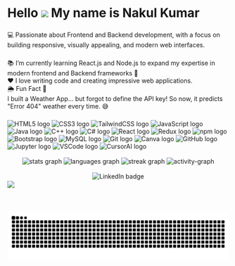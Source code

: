 # Hello ![](https://user-images.githubusercontent.com/18350557/176309783-0785949b-9127-417c-8b55-ab5a4333674e.gif) My name is Nakul Kumar

### 

<p align="left">💻 Passionate about Frontend and Backend development, with a focus on building responsive, visually appealing, and modern web interfaces.</p>

### 

<p align="left">📚 I’m currently learning React.js and Node.js to expand my expertise in modern frontend and Backend frameworks 🚀<br>❤️ I love writing code and creating impressive web applications.<br>🌦️ Fun Fact 🤔<br>I built a Weather App... but forgot to define the API key! So now, it predicts "Error 404" weather every time. 😅</p>

### 

<div align="left">
  <img src="https://cdn.jsdelivr.net/gh/devicons/devicon/icons/html5/html5-original.svg" height="40" alt="HTML5 logo" />
  <img src="https://cdn.jsdelivr.net/gh/devicons/devicon/icons/css3/css3-original.svg" height="40" alt="CSS3 logo" />
  <img src="https://cdn.jsdelivr.net/gh/devicons/devicon/icons/tailwindcss/tailwindcss-original-wordmark.svg" height="40" alt="TailwindCSS logo" />
  <img src="https://cdn.jsdelivr.net/gh/devicons/devicon/icons/javascript/javascript-original.svg" height="40" alt="JavaScript logo" />
  <img src="https://cdn.jsdelivr.net/gh/devicons/devicon/icons/java/java-original.svg" height="40" alt="Java logo" />
  <img src="https://cdn.jsdelivr.net/gh/devicons/devicon/icons/cplusplus/cplusplus-original.svg" height="40" alt="C++ logo" />
  <img src="https://cdn.jsdelivr.net/gh/devicons/devicon/icons/csharp/csharp-original.svg" height="40" alt="C# logo" />
  <img src="https://cdn.jsdelivr.net/gh/devicons/devicon/icons/react/react-original.svg" height="40" alt="React logo" />
  <img src="https://cdn.jsdelivr.net/gh/devicons/devicon/icons/redux/redux-original.svg" height="40" alt="Redux logo" />
  <img src="https://cdn.jsdelivr.net/gh/devicons/devicon/icons/npm/npm-original-wordmark.svg" height="40" alt="npm logo" />
  <img src="https://cdn.jsdelivr.net/gh/devicons/devicon/icons/bootstrap/bootstrap-original.svg" height="40" alt="Bootstrap logo" />
  <img src="https://cdn.jsdelivr.net/gh/devicons/devicon/icons/mysql/mysql-original.svg" height="40" alt="MySQL logo" />
  <img src="https://cdn.jsdelivr.net/gh/devicons/devicon/icons/git/git-original.svg" height="40" alt="Git logo" />
  <img src="https://cdn.jsdelivr.net/gh/devicons/devicon/icons/canva/canva-original.svg" height="40" alt="Canva logo" />
  <img src="https://cdn.jsdelivr.net/gh/devicons/devicon/icons/github/github-original.svg" height="40" alt="GitHub logo" />
  <img src="https://cdn.jsdelivr.net/gh/devicons/devicon/icons/jupyter/jupyter-original.svg" height="40" alt="Jupyter logo" />
  <img src="https://cdn.jsdelivr.net/gh/devicons/devicon/icons/vscode/vscode-original.svg" height="40" alt="VSCode logo" />
  <img src="https://paulstamatiou.com/gear/cursor-app-icon.png" height="42" alt="CursorAI logo" />
</div>

<br clear="both">

<div align="center">
  <img src="https://github-readme-stats.vercel.app/api?username=NKNakulKumar&hide_title=false&hide_rank=true&show_icons=true&include_all_commits=true&count_private=true&disable_animations=false&theme=chartreuse-dark&locale=en&hide_border=false&order=1" height="150" alt="stats graph" />
  <img src="https://github-readme-stats.vercel.app/api/top-langs?username=NKNakulKumar&locale=en&hide_title=false&layout=compact&card_width=320&langs_count=5&theme=chartreuse-dark&hide_border=false&order=2" height="150" alt="languages graph" />
  <img src="https://streak-stats.demolab.com?user=NKNakulKumar&locale=en&mode=daily&theme=chartreuse-dark&hide_border=false&border_radius=5&date_format=M%20j%5B,%20Y%5D&order=3" height="150" alt="streak graph" />
  <img src="https://github-readme-activity-graph.vercel.app/graph?username=NKNakulKumar&radius=16&theme=chartreuse-dark&area=true&order=5" height="300" alt="activity-graph" />
</div>

<br clear="both">

<div align="center">
  <img src="https://img.shields.io/static/v1?message=LinkedIn&logo=linkedin&label=&color=0077B5&logoColor=white&labelColor=&style=for-the-badge" height="25" alt="LinkedIn badge" />
</div>

<img align="Center" height="150" src="https://user-images.githubusercontent.com/8391493/205162876-565ca6f5-391f-4167-9752-5aa737dc4b72.gif" />

###

<br clear="both">

![Snake animation](https://raw.githubusercontent.com/NKNakulkumar/NKNakulkumar/output/github-snake-dark.svg?palette=github-dark)

###
